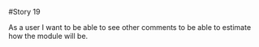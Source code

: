 #Story 19

As a user I want to be able to see other comments to be able to estimate how the module will be.